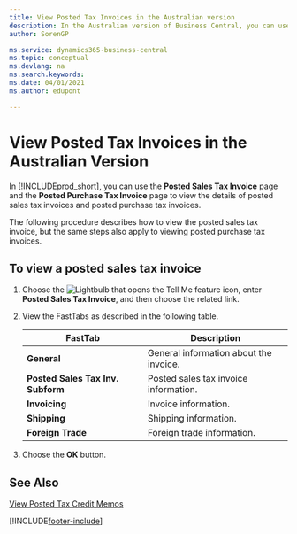 ```yaml
---
title: View Posted Tax Invoices in the Australian version
description: In the Australian version of Business Central, you can use the Posted Sales Tax Invoice page and the Posted Purchase Tax Invoice page to view the details of posted sales tax invoices and posted purchase tax invoices.
author: SorenGP

ms.service: dynamics365-business-central
ms.topic: conceptual
ms.devlang: na
ms.search.keywords:
ms.date: 04/01/2021
ms.author: edupont

---
```

# View Posted Tax Invoices in the Australian Version

In [!INCLUDE[prod_short](../../includes/prod_short.md)], you can use the **Posted Sales Tax Invoice** page and the **Posted Purchase Tax Invoice** page to view the details of posted sales tax invoices and posted purchase tax invoices.  

The following procedure describes how to view the posted sales tax invoice, but the same steps also apply to viewing posted purchase tax invoices.  

## To view a posted sales tax invoice  

1.  Choose the ![Lightbulb that opens the Tell Me feature](../../media/ui-search/search_small.png "Tell me what you want to do") icon, enter **Posted Sales Tax Invoice**, and then choose the related link.  
2.  View the FastTabs as described in the following table.  

    |FastTab|Description|  
    |-------------|---------------------------------------|  
    |**General**|General information about the invoice.|  
    |**Posted Sales Tax Inv. Subform**|Posted sales tax invoice information.|  
    |**Invoicing**|Invoice information.|  
    |**Shipping**|Shipping information.|  
    |**Foreign Trade**|Foreign trade information.|  

3.  Choose the **OK** button.  

## See Also  
 [View Posted Tax Credit Memos](how-to-view-posted-tax-credit-memos.md)


[!INCLUDE[footer-include](../../includes/footer-banner.md)]